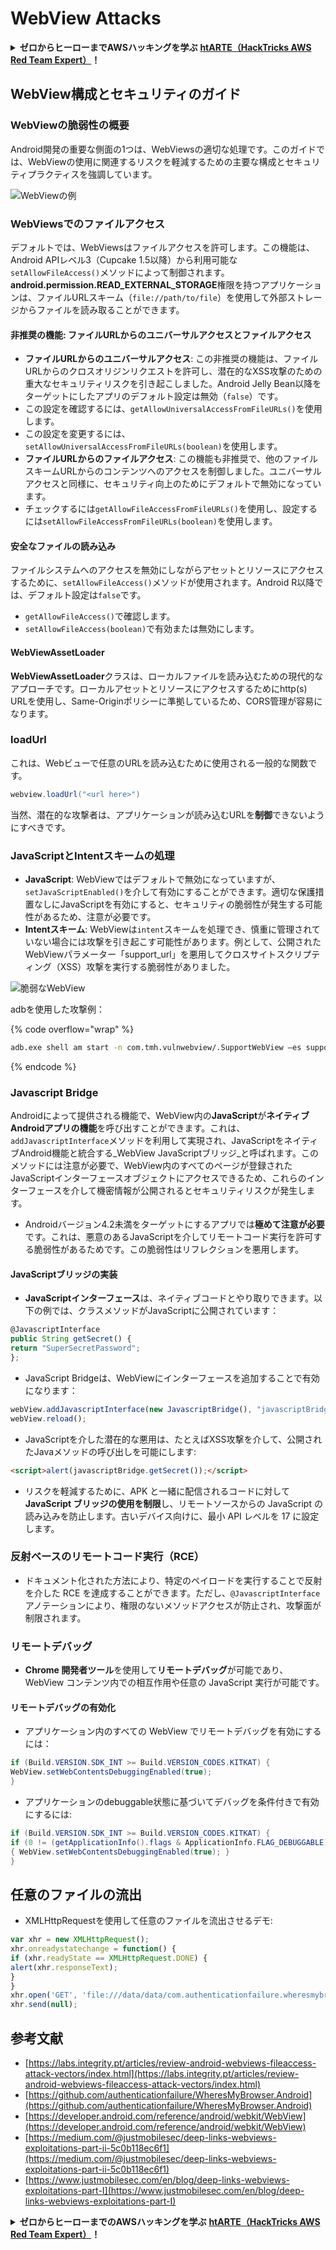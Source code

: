 # WebView Attacks

<details>

<summary><strong>ゼロからヒーローまでAWSハッキングを学ぶ</strong> <a href="https://training.hacktricks.xyz/courses/arte"><strong>htARTE（HackTricks AWS Red Team Expert）</strong></a><strong>！</strong></summary>

HackTricksをサポートする他の方法：

- **HackTricksで企業を宣伝したい**または**HackTricksをPDFでダウンロードしたい**場合は、[**SUBSCRIPTION PLANS**](https://github.com/sponsors/carlospolop)をチェックしてください！
- [**公式PEASS＆HackTricksスワッグ**](https://peass.creator-spring.com)を入手する
- [**The PEASS Family**](https://opensea.io/collection/the-peass-family)を発見し、独占的な[**NFTs**](https://opensea.io/collection/the-peass-family)のコレクションを見る
- **💬 [Discordグループ](https://discord.gg/hRep4RUj7f)**に参加するか、[telegramグループ](https://t.me/peass)に参加するか、**Twitter** 🐦 [**@carlospolopm**](https://twitter.com/hacktricks\_live)をフォローする。
- **HackTricks**と**HackTricks Cloud**のgithubリポジトリにPRを提出して、あなたのハッキングテクニックを共有してください。

</details>

## WebView構成とセキュリティのガイド

### WebViewの脆弱性の概要

Android開発の重要な側面の1つは、WebViewsの適切な処理です。このガイドでは、WebViewの使用に関連するリスクを軽減するための主要な構成とセキュリティプラクティスを強調しています。

![WebViewの例](<../../.gitbook/assets/image (718).png>)

### **WebViewsでのファイルアクセス**

デフォルトでは、WebViewsはファイルアクセスを許可します。この機能は、Android APIレベル3（Cupcake 1.5以降）から利用可能な`setAllowFileAccess()`メソッドによって制御されます。**android.permission.READ\_EXTERNAL\_STORAGE**権限を持つアプリケーションは、ファイルURLスキーム（`file://path/to/file`）を使用して外部ストレージからファイルを読み取ることができます。

#### **非推奨の機能: ファイルURLからのユニバーサルアクセスとファイルアクセス**

- **ファイルURLからのユニバーサルアクセス**: この非推奨の機能は、ファイルURLからのクロスオリジンリクエストを許可し、潜在的なXSS攻撃のための重大なセキュリティリスクを引き起こしました。Android Jelly Bean以降をターゲットにしたアプリのデフォルト設定は無効（`false`）です。
- この設定を確認するには、`getAllowUniversalAccessFromFileURLs()`を使用します。
- この設定を変更するには、`setAllowUniversalAccessFromFileURLs(boolean)`を使用します。
- **ファイルURLからのファイルアクセス**: この機能も非推奨で、他のファイルスキームURLからのコンテンツへのアクセスを制御しました。ユニバーサルアクセスと同様に、セキュリティ向上のためにデフォルトで無効になっています。
- チェックするには`getAllowFileAccessFromFileURLs()`を使用し、設定するには`setAllowFileAccessFromFileURLs(boolean)`を使用します。

#### **安全なファイルの読み込み**

ファイルシステムへのアクセスを無効にしながらアセットとリソースにアクセスするために、`setAllowFileAccess()`メソッドが使用されます。Android R以降では、デフォルト設定は`false`です。

- `getAllowFileAccess()`で確認します。
- `setAllowFileAccess(boolean)`で有効または無効にします。

#### **WebViewAssetLoader**

**WebViewAssetLoader**クラスは、ローカルファイルを読み込むための現代的なアプローチです。ローカルアセットとリソースにアクセスするためにhttp(s) URLを使用し、Same-Originポリシーに準拠しているため、CORS管理が容易になります。

### loadUrl

これは、Webビューで任意のURLを読み込むために使用される一般的な関数です。
```java
webview.loadUrl("<url here>")
```
当然、潜在的な攻撃者は、アプリケーションが読み込むURLを**制御**できないようにすべきです。

### **JavaScriptとIntentスキームの処理**

- **JavaScript**: WebViewではデフォルトで無効になっていますが、`setJavaScriptEnabled()`を介して有効にすることができます。適切な保護措置なしにJavaScriptを有効にすると、セキュリティの脆弱性が発生する可能性があるため、注意が必要です。
- **Intentスキーム**: WebViewは`intent`スキームを処理でき、慎重に管理されていない場合には攻撃を引き起こす可能性があります。例として、公開されたWebViewパラメーター「support_url」を悪用してクロスサイトスクリプティング（XSS）攻撃を実行する脆弱性がありました。

![脆弱なWebView](<../../.gitbook/assets/image (719).png>)

adbを使用した攻撃例：

{% code overflow="wrap" %}
```bash
adb.exe shell am start -n com.tmh.vulnwebview/.SupportWebView –es support_url "https://example.com/xss.html"
```
{% endcode %}

### Javascript Bridge

Androidによって提供される機能で、WebView内の**JavaScript**が**ネイティブAndroidアプリの機能**を呼び出すことができます。これは、`addJavascriptInterface`メソッドを利用して実現され、JavaScriptをネイティブAndroid機能と統合する_WebView JavaScriptブリッジ_と呼ばれます。このメソッドには注意が必要で、WebView内のすべてのページが登録されたJavaScriptインターフェースオブジェクトにアクセスできるため、これらのインターフェースを介して機密情報が公開されるとセキュリティリスクが発生します。

* Androidバージョン4.2未満をターゲットにするアプリでは**極めて注意が必要**です。これは、悪意のあるJavaScriptを介してリモートコード実行を許可する脆弱性があるためです。この脆弱性はリフレクションを悪用します。

#### JavaScriptブリッジの実装

* **JavaScriptインターフェース**は、ネイティブコードとやり取りできます。以下の例では、クラスメソッドがJavaScriptに公開されています：
```javascript
@JavascriptInterface
public String getSecret() {
return "SuperSecretPassword";
};
```
* JavaScript Bridgeは、WebViewにインターフェースを追加することで有効になります：
```javascript
webView.addJavascriptInterface(new JavascriptBridge(), "javascriptBridge");
webView.reload();
```
* JavaScriptを介した潜在的な悪用は、たとえばXSS攻撃を介して、公開されたJavaメソッドの呼び出しを可能にします:
```html
<script>alert(javascriptBridge.getSecret());</script>
```
* リスクを軽減するために、APK と一緒に配信されるコードに対して**JavaScript ブリッジの使用を制限**し、リモートソースからの JavaScript の読み込みを防止します。古いデバイス向けに、最小 API レベルを 17 に設定します。

### 反射ベースのリモートコード実行（RCE）

* ドキュメント化された方法により、特定のペイロードを実行することで反射を介した RCE を達成することができます。ただし、`@JavascriptInterface` アノテーションにより、権限のないメソッドアクセスが防止され、攻撃面が制限されます。

### リモートデバッグ

* **Chrome 開発者ツール**を使用して**リモートデバッグ**が可能であり、WebView コンテンツ内での相互作用や任意の JavaScript 実行が可能です。

#### リモートデバッグの有効化

* アプリケーション内のすべての WebView でリモートデバッグを有効にするには：
```java
if (Build.VERSION.SDK_INT >= Build.VERSION_CODES.KITKAT) {
WebView.setWebContentsDebuggingEnabled(true);
}
```
* アプリケーションのdebuggable状態に基づいてデバッグを条件付きで有効にするには:
```java
if (Build.VERSION.SDK_INT >= Build.VERSION_CODES.KITKAT) {
if (0 != (getApplicationInfo().flags & ApplicationInfo.FLAG_DEBUGGABLE))
{ WebView.setWebContentsDebuggingEnabled(true); }
}
```
## 任意のファイルの流出

* XMLHttpRequestを使用して任意のファイルを流出させるデモ:
```javascript
var xhr = new XMLHttpRequest();
xhr.onreadystatechange = function() {
if (xhr.readyState == XMLHttpRequest.DONE) {
alert(xhr.responseText);
}
}
xhr.open('GET', 'file:///data/data/com.authenticationfailure.wheresmybrowser/databases/super_secret.db', true);
xhr.send(null);
```
## 参考文献

* [https://labs.integrity.pt/articles/review-android-webviews-fileaccess-attack-vectors/index.html](https://labs.integrity.pt/articles/review-android-webviews-fileaccess-attack-vectors/index.html)
* [https://github.com/authenticationfailure/WheresMyBrowser.Android](https://github.com/authenticationfailure/WheresMyBrowser.Android)
* [https://developer.android.com/reference/android/webkit/WebView](https://developer.android.com/reference/android/webkit/WebView)
* [https://medium.com/@justmobilesec/deep-links-webviews-exploitations-part-ii-5c0b118ec6f1](https://medium.com/@justmobilesec/deep-links-webviews-exploitations-part-ii-5c0b118ec6f1)
* [https://www.justmobilesec.com/en/blog/deep-links-webviews-exploitations-part-I](https://www.justmobilesec.com/en/blog/deep-links-webviews-exploitations-part-I)

<details>

<summary><strong>ゼロからヒーローまでのAWSハッキングを学ぶ</strong> <a href="https://training.hacktricks.xyz/courses/arte"><strong>htARTE（HackTricks AWS Red Team Expert）</strong></a><strong>！</strong></summary>

HackTricksをサポートする他の方法:

* **HackTricksで企業を宣伝したい**または**HackTricksをPDFでダウンロードしたい**場合は、[**SUBSCRIPTION PLANS**](https://github.com/sponsors/carlospolop)をチェックしてください！
* [**公式PEASS＆HackTricksスウォッグ**](https://peass.creator-spring.com)を入手する
* [**The PEASS Family**](https://opensea.io/collection/the-peass-family)を発見し、独占的な[**NFTs**](https://opensea.io/collection/the-peass-family)コレクションを見つける
* **💬 [**Discordグループ**](https://discord.gg/hRep4RUj7f)に参加するか、[**telegramグループ**](https://t.me/peass)に参加するか、**Twitter** 🐦 [**@carlospolopm**](https://twitter.com/hacktricks\_live)**をフォローする**
* **HackTricks**および**HackTricks Cloud**のGitHubリポジトリにPRを提出して、あなたのハッキングトリックを共有する。
